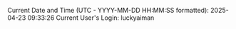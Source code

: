Current Date and Time (UTC - YYYY-MM-DD HH:MM:SS formatted): 2025-04-23 09:33:26
Current User's Login: luckyaiman
